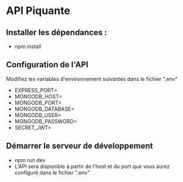 # API Piquante

## Installer les dépendances :
- npm install

## Configuration de l'API
Modifiez les variables d'environnement suivantes dans le fichier ".env"
- EXPRESS_PORT=
- MONGODB_HOST=
- MONGODB_PORT=
- MONGODB_DATABASE=
- MONGODB_USER=
- MONGODB_PASSWORD=
- SECRET_JWT=

## Démarrer le serveur de développement
- npm run dev
- L'API sera disponible à partir de l'host et du port que vous aurez configuré dans le fichier ".env"
